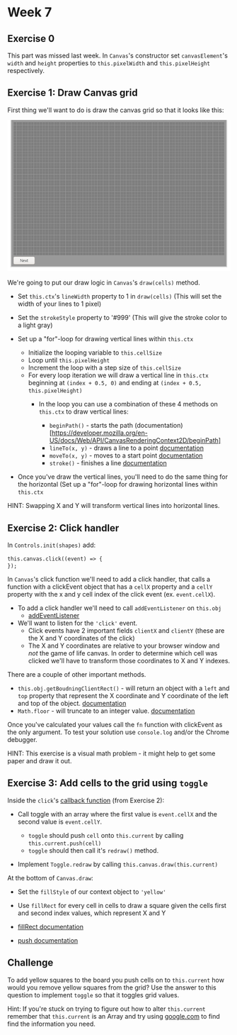 # Week 7

## Exercise 0

This part was missed last week. In `Canvas`'s constructor set `canvasElement`'s
`width` and `height` properties to `this.pixelWidth` and `this.pixelHeight`
respectively.

## Exercise 1: Draw Canvas grid

First thing we'll want to do is draw the canvas grid so that it looks like this:

![picture of canvas grid](/exercises/canvas_grid.png)

We're going to put our draw logic in `Canvas`'s `draw(cells)` method. 

*  Set `this.ctx`'s `lineWidth` property to 1 in `draw(cells)` (This will set the width of your lines to 1 pixel) 
*  Set the `strokeStyle` property to '#999' (This will give the stroke color to a light gray)

*  Set up a "for"-loop for drawing vertical lines within `this.ctx`
   *  Initialize the looping variable to `this.cellSize`
   *  Loop until `this.pixelHeight` 
   *  Increment the loop with a step size of `this.cellSize`
   *  For every loop iteration we will draw a vertical line in `this.ctx` beginning at `(index + 0.5, 0)` and ending at
`(index + 0.5, this.pixelHeight)`
      *  In the loop you can use a combination of these 4 methods on `this.ctx` to draw vertical lines:

         * `beginPath()` - starts the path (documentation)[https://developer.mozilla.org/en-US/docs/Web/API/CanvasRenderingContext2D/beginPath]
         * `lineTo(x, y)` - draws a line to a point [documentation](https://developer.mozilla.org/en-US/docs/Web/API/CanvasRenderingContext2D/lineTo)
         * `moveTo(x, y)` - moves to a start point [documentation](https://developer.mozilla.org/en-US/docs/Web/API/CanvasRenderingContext2D/moveTo)
         * `stroke()` - finishes a line [documentation](https://developer.mozilla.org/en-US/docs/Web/API/CanvasRenderingContext2D/stroke)

*  Once you've draw the vertical lines, you'll need to do the same thing for
the horizontal (Set up a "for"-loop for drawing horizontal lines within `this.ctx`

HINT: Swapping X and Y will transform vertical lines into horizontal lines.


## Exercise 2: Click handler

In `Controls.init(shapes)` add:

```
this.canvas.click((event) => {
});
```

In `Canvas`'s click function we'll need to add a click handler, that calls a
function with a clickEvent object that has a `cellX` property and a `cellY`
property with the x and y cell index of the click event (ex. `event.cellX`).
*  To add a click handler we'll need to call `addEventListener` on `this.obj`
   *  [addEventListener](https://developer.mozilla.org/en-US/docs/Web/API/EventTarget/addEventListener)
*  We'll want to listen for the `'click'` event. 
   *  Click events have 2 important fields `clientX` and `clientY` (these are the X and Y coordinates of the click) 
   *  The X and Y coordinates are relative to your browser window and *not* the game of life canvas. In order to determine which cell was clicked we'll have to transform those coordinates to X and Y indexes.

There are a couple of other important methods.
*  `this.obj.getBoudningClientRect()` - will return an object with a `left` and `top`
   property that represent the X coordinate and Y coordinate of the left and top
   of the object. [documentation](https://developer.mozilla.org/en-US/docs/Web/API/Element/getBoundingClientRect)
*  `Math.floor` - will truncate to an integer value. [documentation](https://developer.mozilla.org/en-US/docs/Web/JavaScript/Reference/Global_Objects/Math/floor)

Once you've calculated your values call the `fn` function with clickEvent as the
only argument. To test your solution use `console.log` and/or the Chrome debugger.

HINT: This exercise is a visual math problem - it might help to get some paper and
draw it out.



## Exercise 3: Add cells to the grid using `toggle`

Inside the `click`'s [callback function](#exercise-2-click-handler) (from Exercise 2):
*  Call toggle with an array where the first value is `event.cellX` and the second value is `event.cellY`.
   *  `toggle` should push `cell` onto `this.current` by calling `this.current.push(cell)`
   *  `toggle` should then call it's `redraw()` method.

*  Implement `Toggle.redraw` by calling `this.canvas.draw(this.current)`

At the bottom of `Canvas.draw`:
*  Set the `fillStyle` of our context object to `'yellow'`
*  Use `fillRect` for every cell in cells to draw a square given the cells first and second index values, which represent X and Y

*  [fillRect documentation](https://developer.mozilla.org/en-US/docs/Web/API/CanvasRenderingContext2D/fillRect)
*  [push documentation](https://developer.mozilla.org/en-US/docs/Web/JavaScript/Reference/Global_Objects/Array/push)



## Challenge

To add yellow squares to the board you push cells on to `this.current` how would
you remove yellow squares from the grid? Use the answer to this question to implement
`toggle` so that it toggles grid values. 

Hint: If you're stuck on trying to figure out how to alter `this.current` remember
that `this.current` is an Array and try using [google.com](http://google.com) to
find find the information you need.
